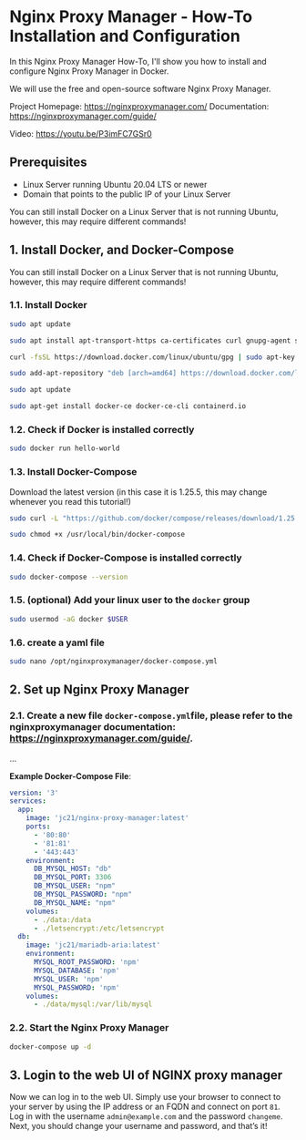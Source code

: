 # Nginx Proxy Manager - How-To Installation and Configuration
In this Nginx Proxy Manager How-To, I'll show you how to install and configure Nginx Proxy Manager in Docker.

We will use the free and open-source software Nginx Proxy Manager.


Project Homepage: https://nginxproxymanager.com/
Documentation: https://nginxproxymanager.com/guide/

Video: https://youtu.be/P3imFC7GSr0

## Prerequisites

- Linux Server running Ubuntu 20.04 LTS or newer
- Domain that points to the public IP of your Linux Server

You can still install Docker on a Linux Server that is not running Ubuntu, however, this may require different commands!

## 1. Install Docker, and Docker-Compose

You can still install Docker on a Linux Server that is not running Ubuntu, however, this may require different commands!

### 1.1. Install Docker
```bash
sudo apt update

sudo apt install apt-transport-https ca-certificates curl gnupg-agent software-properties-common

curl -fsSL https://download.docker.com/linux/ubuntu/gpg | sudo apt-key add -

sudo add-apt-repository "deb [arch=amd64] https://download.docker.com/linux/ubuntu $(lsb_release -cs) stable"

sudo apt update

sudo apt-get install docker-ce docker-ce-cli containerd.io
```

### 1.2. Check if Docker is installed correctly
```bash
sudo docker run hello-world
```

### 1.3. Install Docker-Compose

Download the latest version (in this case it is 1.25.5, this may change whenever you read this tutorial!)

```bash
sudo curl -L "https://github.com/docker/compose/releases/download/1.25.5/docker-compose-$(uname -s)-$(uname -m)" -o /usr/local/bin/docker-compose

sudo chmod +x /usr/local/bin/docker-compose
```

### 1.4. Check if Docker-Compose is installed correctly
```bash
sudo docker-compose --version
```

### 1.5. (optional) Add your linux user to the `docker` group
```bash
sudo usermod -aG docker $USER
```

### 1.6. create a yaml file
```bash
sudo nano /opt/nginxproxymanager/docker-compose.yml
```

## 2. Set up Nginx Proxy Manager

### 2.1. Create a new file `docker-compose.yml`file, please refer to the nginxproxymanager documentation: https://nginxproxymanager.com/guide/.

...

**Example Docker-Compose File**:
```yml
version: '3'
services:
  app:
    image: 'jc21/nginx-proxy-manager:latest'
    ports:
      - '80:80'
      - '81:81'
      - '443:443'
    environment:
      DB_MYSQL_HOST: "db"
      DB_MYSQL_PORT: 3306
      DB_MYSQL_USER: "npm"
      DB_MYSQL_PASSWORD: "npm"
      DB_MYSQL_NAME: "npm"
    volumes:
      - ./data:/data
      - ./letsencrypt:/etc/letsencrypt
  db:
    image: 'jc21/mariadb-aria:latest'
    environment:
      MYSQL_ROOT_PASSWORD: 'npm'
      MYSQL_DATABASE: 'npm'
      MYSQL_USER: 'npm'
      MYSQL_PASSWORD: 'npm'
    volumes:
      - ./data/mysql:/var/lib/mysql
```

### 2.2. Start the Nginx Proxy Manager

```bash
docker-compose up -d
```

## 3. Login to the web UI of NGINX proxy manager

Now we can log in to the web UI. Simply use your browser to connect to your server by using the IP address or an FQDN and connect on port `81`. Log in with the username `admin@example.com` and the password `changeme`. Next, you should change your username and password, and that’s it!
